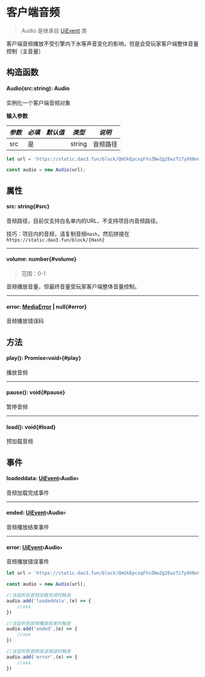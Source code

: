 <script setup>
import '/style.css'
</script>
# 客户端音频

> Audio 是继承自 [UiEvent](/GameUI/UiEvent) 类

客户端音频播放不受引擎内下水等声音变化的影响，但是会受玩家客户端整体音量控制（主音量）

## 构造函数

#### <font id="API" />Audio(<font id="Type">src:string</font>)<font id="Type">: Audio</font>

实例化一个客户端音频对象

**输入参数**

| **_参数_** | **_必填_** | **_默认值_** | **_类型_** | **_说明_** |
| --- | --- | --- | --- | --- |
| src | 是 | | string | 音频路径 |


```javascript
let url = 'https://static.dao3.fun/block/QmSkEpcxqFYvZNwZg2EwzTz7y9XNxQnChZ18CDCM8Q8uvE';

const audio = new Audio(url);
```

## 属性

#### <font id="API" />src<font id="Type">: string</font>{#src} 

音频路径，目前仅支持白名单内的URL，不支持项目内音频路径。

技巧：项目内的音频，请复制音频`Hash`，然后拼接在 `https://static.dao3.fun/block/{Hash}`

---

#### <font id="API" />volume<font id="Type">: number</font>{#volume} 
> 范围：0-1

音频播放音量，但最终音量受玩家客户端整体音量控制。


---

#### <font id="API" />error<font id="Type">: [MediaError](./mediaError) | null</font>{#error} 

音频播放错误码


## 方法

#### <font id="API" />play()<font id="Type">: Promise‹void›</font>{#play}

播放音频

---
#### <font id="API" />pause()<font id="Type">: void</font>{#pause}

暂停音频

---

#### <font id="API" />load()<font id="Type">: void</font>{#load}

预加载音频


## 事件

#### <font id="API" />loadeddata<font id="Type">: [UiEvent](/GameUI/UiEvent)‹Audio›</font>
音频加载完成事件

---

#### <font id="API" />ended<font id="Type">: [UiEvent](/GameUI/UiEvent)‹Audio›</font>
音频播放结束事件

---

#### <font id="API" />error<font id="Type">: [UiEvent](/GameUI/UiEvent)‹Audio›</font>
音频播放错误事件

```javascript
let url = 'https://static.dao3.fun/block/QmSkEpcxqFYvZNwZg2EwzTz7y9XNxQnChZ18CDCM8Q8uvE';

const audio = new Audio(url);

//当监听到音频加载完成时触发
audio.add('loadeddata',(e) => {
    //xxx
})

//当监听到音频播放结束时触发
audio.add('ended',(e) => {
    //xxx
})

//当监听到音频发送错误时触发
audio.add('error',(e) => {
    //xxx
})
```